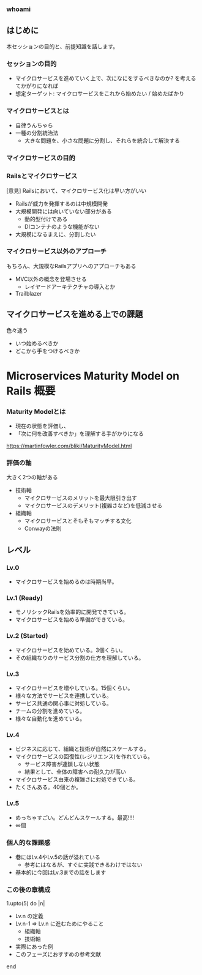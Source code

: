 ### whoami

## はじめに

本セッションの目的と、前提知識を話します。

### セッションの目的

- マイクロサービスを進めていく上で、次になにをするべきなのか? を考えるてかがりになれば
- 想定ターゲット: マイクロサービスをこれから始めたい / 始めたばかり

### マイクロサービスとは

- 自律うんちゃら
- 一種の分割統治法
  - 大きな問題を、小さな問題に分割し、それらを統合して解決する

### マイクロサービスの目的

### Railsとマイクロサービス

[意見] Railsにおいて、マイクロサービス化は早い方がいい

- Railsが威力を発揮するのは中規模開発
- 大規模開発には向いていない部分がある
  - 動的型付けである
  - DIコンテナのような機能がない
- 大規模になるまえに、分割したい

### マイクロサービス以外のアプローチ

もちろん、大規模なRailsアプリへのアプローチもある

- MVC以外の概念を登場させる
  - レイヤードアーキテクチャの導入とか
- Trailblazer


## マイクロサービスを進める上での課題

色々迷う

- いつ始めるべきか
- どこから手をつけるべきか

# Microservices Maturity Model on Rails 概要

### Maturity Modelとは

- 現在の状態を評価し、
- 「次に何を改善すべきか」を理解する手がかりになる

https://martinfowler.com/bliki/MaturityModel.html


### 評価の軸

大きく2つの軸がある

- 技術軸
  - マイクロサービスのメリットを最大限引き出す
  - マイクロサービスのデメリット(複雑さなど)を低減させる
- 組織軸
  - マイクロサービスとそもそもマッチする文化
  - Conwayの法則

## レベル

### Lv.0

-  マイクロサービスを始めるのは時期尚早。

### Lv.1 (Ready)

- モノリシックRailsを効率的に開発できている。
- マイクロサービスを始める準備ができている。

### Lv.2 (Started)

- マイクロサービスを始めている。3個くらい。
- その組織なりのサービス分割の仕方を理解している。

### Lv.3

- マイクロサービスを増やしている。15個くらい。
- 様々な方法でサービスを連携している。
- サービス共通の関心事に対処している。
- チームの分割を進めている。
- 様々な自動化を進めている。

### Lv.4

- ビジネスに応じて、組織と技術が自然にスケールする。
- マイクロサービスの回復性(レジリエンス)を作れている。
  - サービス障害が連鎖しない状態
  - 結果として、全体の障害への耐久力が高い
- マイクロサービス由来の複雑さに対処できている。
- たくさんある。40個とか。

### Lv.5

- めっちゃすごい。どんどんスケールする。最高!!!!
- ∞個

### 個人的な課題感

- 巷にはLv.4やLv.5の話が溢れている
  - 参考にはなるが、すぐに実践できるわけではない
- 基本的に今回はLv.3までの話をします

### この後の章構成

1.upto(5) do |n|

- Lv.n の定義
- Lv.n-1 => Lv.n に進むためにやること
  - 組織軸
  - 技術軸
- 実際にあった例
- このフェーズにおすすめの参考文献

end
